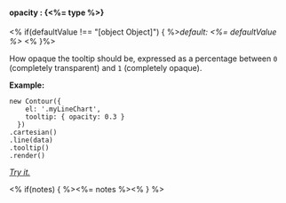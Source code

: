 #### **opacity** : {<%= type %>}

<% if(defaultValue !== "[object Object]") { %>*default: <%= defaultValue %>* <% }%>

How opaque the tooltip should be, expressed as a percentage between `0` (completely transparent) and `1` (completely opaque).

 **Example:**

    new Contour({
	    el: '.myLineChart',
	    tooltip: { opacity: 0.3 }
	  })
	.cartesian()
	.line(data)
	.tooltip()
	.render()
 
*[Try it.](http://jsfiddle.net/gh/get/library/pure/forio/contour/tree/master/src/documentation/fiddle/config.tooltip.opacity/)*

<% if(notes) { %><%= notes %><% } %>

